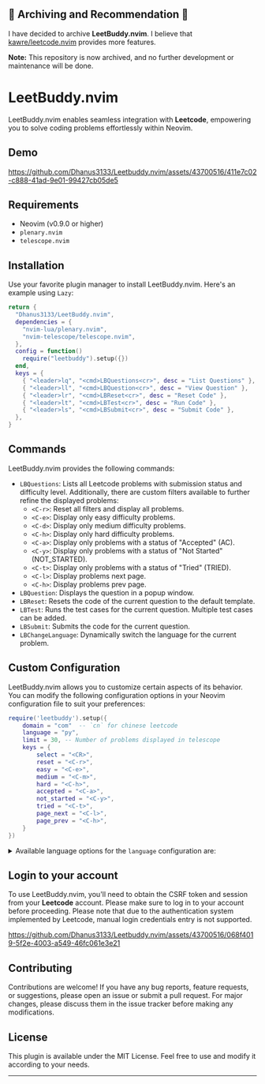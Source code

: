 ## 👋 Archiving and Recommendation 🙌

I have decided to archive **LeetBuddy.nvim**. I believe that [kawre/leetcode.nvim](https://github.com/kawre/leetcode.nvim) provides more features.

**Note:** This repository is now archived, and no further development or maintenance will be done.

# LeetBuddy.nvim

LeetBuddy.nvim enables seamless integration with **Leetcode**, empowering you to solve coding problems effortlessly within Neovim.

## Demo

<https://github.com/Dhanus3133/Leetbuddy.nvim/assets/43700516/411e7c02-c888-41ad-9e01-99427cb05de5>

## Requirements

- Neovim (v0.9.0 or higher)
- `plenary.nvim`
- `telescope.nvim`

## Installation

Use your favorite plugin manager to install LeetBuddy.nvim. Here's an example using `Lazy`:

```lua
return {
  "Dhanus3133/LeetBuddy.nvim",
  dependencies = {
    "nvim-lua/plenary.nvim",
    "nvim-telescope/telescope.nvim",
  },
  config = function()
    require("leetbuddy").setup({})
  end,
  keys = {
    { "<leader>lq", "<cmd>LBQuestions<cr>", desc = "List Questions" },
    { "<leader>ll", "<cmd>LBQuestion<cr>", desc = "View Question" },
    { "<leader>lr", "<cmd>LBReset<cr>", desc = "Reset Code" },
    { "<leader>lt", "<cmd>LBTest<cr>", desc = "Run Code" },
    { "<leader>ls", "<cmd>LBSubmit<cr>", desc = "Submit Code" },
  },
}

```

## Commands

LeetBuddy.nvim provides the following commands:

- `LBQuestions`: Lists all Leetcode problems with submission status and difficulty level.
  Additionally, there are custom filters available to further refine the displayed problems:
  - `<C-r>`: Reset all filters and display all problems.
  - `<C-e>`: Display only easy difficulty problems.
  - `<C-d>`: Display only medium difficulty problems.
  - `<C-h>`: Display only hard difficulty problems.
  - `<C-a>`: Display only problems with a status of "Accepted" (AC).
  - `<C-y>`: Display only problems with a status of "Not Started" (NOT_STARTED).
  - `<C-t>`: Display only problems with a status of "Tried" (TRIED).
  - `<C-l>`: Display problems next page.
  - `<C-h>`: Display problems prev page.
- `LBQuestion`: Displays the question in a popup window.
- `LBReset`: Resets the code of the current question to the default template.
- `LBTest`: Runs the test cases for the current question. Multiple test cases can be added.
- `LBSubmit`: Submits the code for the current question.
- `LBChangeLanguage`: Dynamically switch the language for the current problem.

## Custom Configuration

LeetBuddy.nvim allows you to customize certain aspects of its behavior. You can modify the following configuration options in your Neovim configuration file to suit your preferences:

```lua
require('leetbuddy').setup({
    domain = "com"  -- `cn` for chinese leetcode
    language = "py",
    limit = 30, -- Number of problems displayed in telescope
    keys = {
        select = "<CR>",
        reset = "<C-r>",
        easy = "<C-e>",
        medium = "<C-m>",
        hard = "<C-h>",
        accepted = "<C-a>",
        not_started = "<C-y>",
        tried = "<C-t>",
        page_next = "<C-l>",
        page_prev = "<C-h>",
    }
})
```

<details>
<summary>Available language options for the <code>language</code> configuration are:</summary>

| Short Name | Language   |
| ---------- | ---------- |
| `cpp`      | C++        |
| `java`     | Java       |
| `py`       | Python 3   |
| `c`        | C          |
| `cs`       | C#         |
| `js`       | JavaScript |
| `rb`       | Ruby       |
| `swift`    | Swift      |
| `go`       | Go         |
| `scala`    | Scala      |
| `kt`       | Kotlin     |
| `rs`       | Rust       |
| `php`      | PHP        |
| `ts`       | TypeScript |
| `rkt`      | Racket     |
| `erl`      | Erlang     |
| `ex`       | Elixir     |
| `dart`     | Dart       |

</details>

## Login to your account

To use LeetBuddy.nvim, you'll need to obtain the CSRF token and session from your **Leetcode** account. Please make sure to log in to your account before proceeding. Please note that due to the authentication system implemented by Leetcode, manual login credentials entry is not supported.

<https://github.com/Dhanus3133/Leetbuddy.nvim/assets/43700516/068f4019-5f2e-4003-a549-46fc061e3e21>

## Contributing

Contributions are welcome! If you have any bug reports, feature requests, or suggestions, please open an issue or submit a pull request. For major changes, please discuss them in the issue tracker before making any modifications.

## License

This plugin is available under the MIT License. Feel free to use and modify it according to your needs.

---
